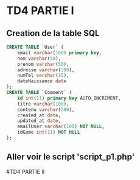 # TD4 PARTIE I
## Creation de la table SQL
```sql
CREATE TABLE `User` (
    email varchar(100) primary key,
    nom varchar(50),
    prenom varchar(50),
    adresse varchar(200),
    numTel varchar(15),
    dateNaissance date
);
CREATE TABLE `Comment` (
    id int(11) primary key AUTO_INCREMENT,
    titre varchar(100),
    contenu varchar(500),
    created_at date,
    updated_at date,
    emailUser varchar(100) NOT NULL,
    idGame int(11) NOT NULL
);
```
## Aller voir le script 'script_p1.php'
#TD4 PARTIE II
#
